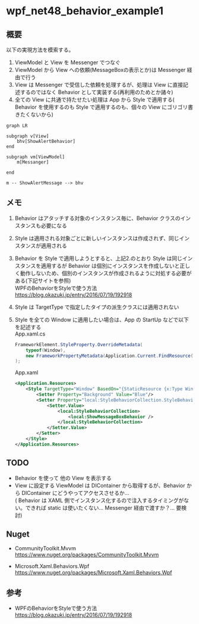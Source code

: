 # wpf_net48_behavior_example1

## 概要
以下の実現方法を模索する。

1. ViewModel と View を Messenger でつなぐ
1. ViewModel から View への依頼(MessageBoxの表示とか)は Messenger 経由で行う
1. View は Messenger で受信した依頼を処理するが、処理は View に直接記述するのではなく Behavior として実装する(再利用のためとか諸々)
1. 全ての View に共通で持たせたい処理は App から Style で適用する( Behavior を使用するのも Style で適用するのも、個々の View にゴリゴリ書きたくないから)

```mermaid
graph LR

subgraph v[View]
    bhv[ShowAlertBehavior]
end

subgraph vm[ViewModel]
    m[Messanger]
    
end

m -- ShowAlertMessage --> bhv
```

## メモ

1. Behavior はアタッチする対象のインスタンス毎に、Behavior クラスのインスタンスも必要になる

1. Style は適用される対象ごとに新しいインスタンスは作成されず、同じインスタンスが適用される

1. Behavior を Style で適用しようとすると、上記2.のとおり Style は同じインスタンスを適用するが Behavior は個別にインスタンスを作成しないと正しく動作しないため、個別のインスタンスが作成されるように対処する必要がある(下記サイトを参照)  
  WPFのBehaviorをStyleで使う方法  
  https://blog.okazuki.jp/entry/2016/07/19/192918

1. Style は TargetType で指定したタイプの派生クラスには適用されない

1. Style を全ての Window に適用したい場合は、App の StartUp などで以下を記述する  
    App.xaml.cs
    ```cs
    FrameworkElement.StyleProperty.OverrideMetadata(
        typeof(Window),
        new FrameworkPropertyMetadata(Application.Current.FindResource(typeof(Window)))
    );
    ```
    App.xaml
    ```xml
    <Application.Resources>
        <Style TargetType="Window" BasedOn="{StaticResource {x:Type Window}}">
            <Setter Property="Background" Value="Blue"/>
            <Setter Property="local:StyleBehaviorCollection.StyleBehaviors">
                <Setter.Value>
                    <local:StyleBehaviorCollection>
                        <local:ShowMessageBoxBehavior />
                    </local:StyleBehaviorCollection>
                </Setter.Value>
            </Setter>
        </Style>
    </Application.Resources>
    ```

## TODO

- Behavior を使って 他の View を表示する
- View に設定する ViewModel は DIContainer から取得するが、Behavior から DIContainer にどうやってアクセスさせるか…  
( Behavior は XAML 側でインスタンス化するので注入するタイミングがない。できれば static は使いたくない... Messenger 経由で渡すか？... 要検討)

## Nuget

- CommunityToolkit.Mvvm  
  https://www.nuget.org/packages/CommunityToolkit.Mvvm

- Microsoft.Xaml.Behaviors.Wpf  
  https://www.nuget.org/packages/Microsoft.Xaml.Behaviors.Wpf

## 参考

- WPFのBehaviorをStyleで使う方法  
  https://blog.okazuki.jp/entry/2016/07/19/192918